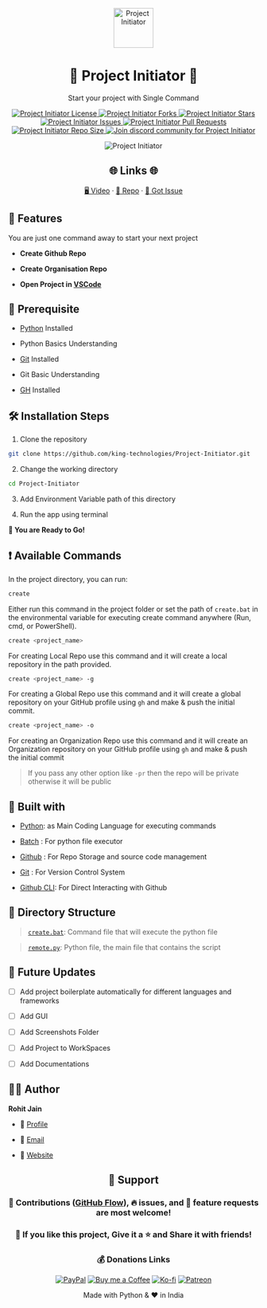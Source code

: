 <p align="center">
  <a href="https://github.com/king-technologies/Project-Initiator" title="Project Initiator">
    <img src="https://kingtechnologies.in/assets/images/Logo.webp" width="80px" alt="Project Initiator"/>
  </a>
</p>
<h1 align="center">🌟 Project Initiator 🌟</h1>
<p align="center">Start your project with Single Command</p>

<p align="center">
<a href="https://github.com/king-technologies/Project-Initiator/blob/master/LICENSE" title="License">
<img src="https://img.shields.io/github/license/king-technologies/Project-Initiator?label=License&logo=Github&style=flat-square" alt="Project Initiator License"/>
</a>
<a href="https://github.com/king-technologies/Project-Initiator/fork" title="Forks">
<img src="https://img.shields.io/github/forks/king-technologies/Project-Initiator?label=Forks&logo=Github&style=flat-square" alt="Project Initiator Forks"/>
</a>
<a href="https://github.com/king-technologies/Project-Initiator/stargazers" title="Stars">
<img src="https://img.shields.io/github/stars/king-technologies/Project-Initiator?label=Stars&logo=Github&style=flat-square" alt="Project Initiator Stars"/>
</a>
<a href="https://github.com/king-technologies/Project-Initiator/issues" title="Issues">
<img src="https://img.shields.io/github/issues/king-technologies/Project-Initiator?label=Issues&logo=Github&style=flat-square" alt="Project Initiator Issues"/>
</a>
<a href="https://github.com/king-technologies/Project-Initiator/pulls" title="Pull Requests">
<img src="https://img.shields.io/github/issues-pr/king-technologies/Project-Initiator?label=Pull%20Requests&logo=Github&style=flat-square" alt="Project Initiator Pull Requests"/>
</a>
<a href="https://github.com/king-technologies/Project-Initiator" title="Repo Size">
<img src="https://img.shields.io/github/repo-size/king-technologies/Project-Initiator?label=Repo%20Size&logo=Github&style=flat-square" alt="Project Initiator Repo Size"/>
</a>
<a href="https://discord.gg/CJU4UNTaFt" title="Join Community">
<img src="https://img.shields.io/discord/737854816402800690?color=%236d82cb&label=Join%20Community&logo=discord&logoColor=%23FFFFFF&style=flat-square" alt="Join discord community for Project Initiator"/>
</a>
</p>

<p align="center" title="Project Initiator"><img src="./assets/images/main.gif" alt="Project Initiator"/></p>

<h2 align="center">🌐 Links 🌐</h2>
<p align="center">
    <a href="https://youtu.be/ud4P45zhCk0" title="Project Initiator using Python">🖥️ Video</a>
    ·
    <a href="https://github.com/king-technologies/Project-Initiator" title="Project Initiator">📂 Repo</a>
    ·
    <a href="https://github.com/king-technologies/Project-Initiator/issues/new/choose" title="🐛Report Bug/🎊Request Feature">🚀 Got Issue</a>
</p>

## 🚀 Features

You are just one command away to start your next project

- **Create Github Repo**

- **Create Organisation Repo**

- **Open Project in [VSCode](https://code.visualstudio.com/ "VSCode")**

## 🦋 Prerequisite

- [Python](https://www.python.org/ "Python") Installed

- Python Basics Understanding

- [Git](https://git-scm.com/ "Git OFficial") Installed

- Git Basic Understanding

- [GH](https://cli.github.com/ "Github CLI") Installed

## 🛠️ Installation Steps

1. Clone the repository

```Bash
git clone https://github.com/king-technologies/Project-Initiator.git
```

2. Change the working directory

```Bash
cd Project-Initiator
```

3. Add Environment Variable path of this directory

4. Run the app using terminal

**🎇 You are Ready to Go!**

## ❗ Available Commands

In the project directory, you can run:

```Bash
create
```

Either run this command in the project folder or set the path of `create.bat` in the environmental variable for executing create command anywhere (Run, cmd, or PowerShell).

```Bash
create <project_name>
```

For creating Local Repo use this command and it will create a local repository in the path provided.

```Bash
create <project_name> -g
```

For creating a Global Repo use this command and it will create a global repository on your GitHub profile using `gh` and make & push the initial commit.

```Bash
create <project_name> -o
```

For creating an Organization Repo use this command and it will create an Organization repository on your GitHub profile using `gh` and make & push the initial commit

> If you pass any other option like `-pr` then the repo will be private otherwise it will be public

## 👷 Built with

- [Python](https://www.python.org/ "Python"): as Main Coding Language for executing commands

- [Batch](https://en.wikipedia.org/wiki/Batch_file "Batch") : For python file executor

- [Github](https://github.com/ "Github") : For Repo Storage and source code management

- [Git](https://git-scm.com/ "Git") : For Version Control System

- [Github CLI](https://cli.github.com/ "Github CLI"): For Direct Interacting with Github

## 📂 Directory Structure

> [`create.bat`](https://github.com/king-technologies/Project-Initiator/blob/main/create.bat "Create Command"): Command file that will execute the python file

> [`remote.py`](https://github.com/king-technologies/Project-Initiator/blob/main/remote.py "Main File"): Python file, the main file that contains the script

## 🎊 Future Updates

- [ ] Add project boilerplate automatically for different languages and frameworks

- [ ] Add GUI

- [ ] Add Screenshots Folder

- [ ] Add Project to WorkSpaces

- [ ] Add Documentations

## 🧑🏻 Author

**Rohit Jain**

- 🌌 [Profile](https://github.com/Rohit19060 "Rohit Jain")

- 🏮 [Email](mailto:rohitjain19060@gmail.com?subject=Hi%20from%20Project%20Initiator "Hi!")

- 🦁 [Website](https://kingtechnologies.in "Welcome")

<h2 align="center">🤝 Support</h2>

<h3 align="center">🎀 Contributions (<a href="https://guides.github.com/introduction/flow" title="GitHub flow">GitHub Flow</a>), 🔥 issues, and 🥮 feature requests are most welcome!</h3>

<h3 align="center">💙 If you like this project, Give it a ⭐ and Share it with friends!</h3>
<h3 align="center">💰 Donations Links</h3>
<p align="center">
<a href="https://www.paypal.me/kingrohitJ" title="PayPal"><img src="https://kingtechnologies.in/assets/images/Paypal.png" alt="PayPal"/></a>
<a href="https://www.buymeacoffee.com/rohitjain" title="Buy me a Coffee"><img src="https://kingtechnologies.in/assets/images/Coffee.png" alt="Buy me a Coffee"/></a>
<a href="https://ko-fi.com/rohitjain" title="Ko-fi"><img src="https://kingtechnologies.in/assets/images/Kofi.png" alt="Ko-fi"/></a>
<a href="https://www.patreon.com/KingTechnologies" title="Patreon"><img src="https://kingtechnologies.in/assets/images/Patreon.png" alt="Patreon"/></a>
</p>

<p align="center">Made with Python & ❤️ in India</p>
